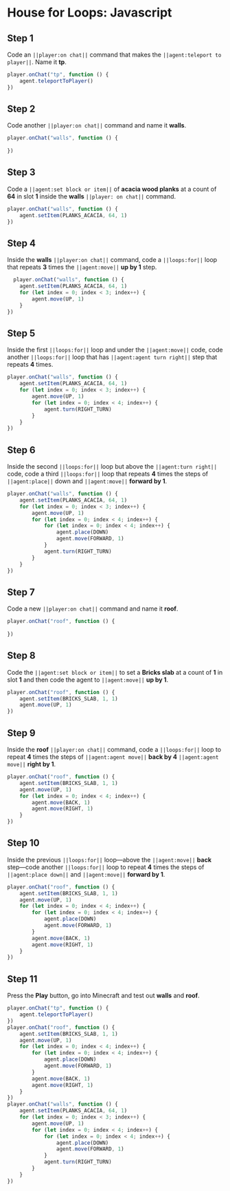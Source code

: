 # House for Loops: Javascript

## Step 1
Code an ``||player:on chat||`` command that makes the ``||agent:teleport to player||``. Name it **tp**. 

```javascript
player.onChat("tp", function () { 
    agent.teleportToPlayer() 
}) 
```

## Step 2
Code another ``||player:on chat||`` command and name it **walls**.

```javascript
player.onChat("walls", function () { 
 
}) 
```

## Step 3
Code a ``||agent:set block or item||`` of **acacia wood planks** at a count of **64** in slot **1** inside the **walls** ``||player: on chat||`` command.

```javascript
player.onChat("walls", function () { 
    agent.setItem(PLANKS_ACACIA, 64, 1) 
}) 
```

## Step 4
Inside the **walls** ``||player:on chat||`` command, code a ``||loops:for||`` loop that repeats **3** times the ``||agent:move||`` **up by 1** step.

```javascript
  player.onChat("walls", function () { 
    agent.setItem(PLANKS_ACACIA, 64, 1) 
    for (let index = 0; index < 3; index++) { 
        agent.move(UP, 1) 
    } 
}) 
```

## Step 5
Inside the first ``||loops:for||`` loop and under the  ``||agent:move||`` code, code another ``||loops:for||`` loop that has ``||agent:agent turn right||`` step that repeats **4** times.

```javascript
player.onChat("walls", function () { 
    agent.setItem(PLANKS_ACACIA, 64, 1) 
    for (let index = 0; index < 3; index++) { 
        agent.move(UP, 1) 
        for (let index = 0; index < 4; index++) { 
            agent.turn(RIGHT_TURN) 
        } 
    } 
}) 
```

## Step 6
Inside the second ``||loops:for||`` loop but above the ``||agent:turn right||`` code, code a third ``||loops:for||`` loop that repeats **4** times the steps of ``||agent:place||`` down and ``||agent:move||`` **forward by 1**.

```javascript
player.onChat("walls", function () { 
    agent.setItem(PLANKS_ACACIA, 64, 1) 
    for (let index = 0; index < 3; index++) { 
        agent.move(UP, 1) 
        for (let index = 0; index < 4; index++) { 
            for (let index = 0; index < 4; index++) { 
                agent.place(DOWN) 
                agent.move(FORWARD, 1) 
            } 
            agent.turn(RIGHT_TURN) 
        } 
    } 
}) 
```

## Step 7
Code a new ``||player:on chat||`` command and name it **roof**.   

```javascript
player.onChat("roof", function () { 
 
}) 
```

## Step 8
Code the ``||agent:set block or item||`` to set a **Bricks slab** at a count of **1** in slot **1** and then code the agent to ``||agent:move||`` **up by 1**.

```javascript
player.onChat("roof", function () { 
    agent.setItem(BRICKS_SLAB, 1, 1) 
    agent.move(UP, 1) 
}) 
```

## Step 9
Inside the **roof** ``||player:on chat||`` command, code a ``||loops:for||`` loop to repeat **4** times the steps of ``||agent:agent move||`` **back by 4** ``||agent:agent move||`` **right by 1**.  
	
```javascript
player.onChat("roof", function () { 
    agent.setItem(BRICKS_SLAB, 1, 1) 
    agent.move(UP, 1) 
    for (let index = 0; index < 4; index++) { 
        agent.move(BACK, 1) 
        agent.move(RIGHT, 1) 
    } 
}) 
```

## Step 10
Inside the previous ``||loops:for||`` loop—above the ``||agent:move||`` **back** step—code another ``||loops:for||`` loop to repeat **4** times the steps of  ``||agent:place down||`` and ``||agent:move||`` **forward by 1**.

```javascript
player.onChat("roof", function () { 
    agent.setItem(BRICKS_SLAB, 1, 1) 
    agent.move(UP, 1) 
    for (let index = 0; index < 4; index++) { 
        for (let index = 0; index < 4; index++) { 
            agent.place(DOWN) 
            agent.move(FORWARD, 1) 
        } 
        agent.move(BACK, 1) 
        agent.move(RIGHT, 1) 
    } 
}) 
```

## Step 11
Press the **Play** button, go into Minecraft and test out **walls** and **roof**.

```javascript
player.onChat("tp", function () {
    agent.teleportToPlayer()
})
player.onChat("roof", function () {
    agent.setItem(BRICKS_SLAB, 1, 1)
    agent.move(UP, 1)
    for (let index = 0; index < 4; index++) {
        for (let index = 0; index < 4; index++) {
            agent.place(DOWN)
            agent.move(FORWARD, 1)
        }
        agent.move(BACK, 1)
        agent.move(RIGHT, 1)
    }
})
player.onChat("walls", function () {
    agent.setItem(PLANKS_ACACIA, 64, 1)
    for (let index = 0; index < 3; index++) {
        agent.move(UP, 1)
        for (let index = 0; index < 4; index++) {
            for (let index = 0; index < 4; index++) {
                agent.place(DOWN)
                agent.move(FORWARD, 1)
            }
            agent.turn(RIGHT_TURN)
        }
    }
})
```

